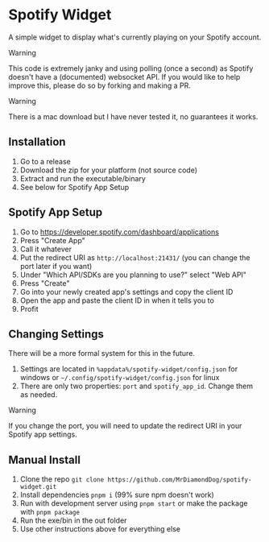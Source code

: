 # Spotify Widget

A simple widget to display what's currently playing on your Spotify account.

> [!WARNING]
> This code is extremely janky and using polling (once a second) as Spotify doesn't have a (documented) websocket API. If you would like to help improve this, please do so by forking and making a PR.

> [!WARNING]
> There is a mac download but I have never tested it, no guarantees it works.

## Installation

1. Go to a release
2. Download the zip for your platform (not source code)
3. Extract and run the executable/binary
4. See below for Spotify App Setup

## Spotify App Setup

1. Go to https://developer.spotify.com/dashboard/applications
2. Press "Create App"
3. Call it whatever
4. Put the redirect URI as `http://localhost:21431/` (you can change the port later if you want)
5. Under "Which API/SDKs are you planning to use?" select "Web API"
6. Press "Create"
7. Go into your newly created app's settings and copy the client ID
8. Open the app and paste the client ID in when it tells you to
8. Profit

## Changing Settings

There will be a more formal system for this in the future.

1. Settings are located in `%appdata%/spotify-widget/config.json` for windows or `~/.config/spotify-widget/config.json` for linux
2. There are only two properties: `port` and `spotify_app_id`. Change them as needed.

> [!WARNING]
> If you change the port, you will need to update the redirect URI in your Spotify app settings.

## Manual Install

1. Clone the repo `git clone https://github.com/MrDiamondDog/spotify-widget.git`
2. Install dependencies `pnpm i` (99% sure npm doesn't work)
3. Run with development server using `pnpm start` or make the package with `pnpm package`
4. Run the exe/bin in the out folder
5. Use other instructions above for everything else
